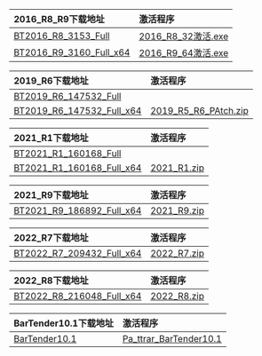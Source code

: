 <b>2016_R8_R9下载地址</b> | <b>激活程序</b>
:---------- | :----------
[BT2016_R8_3153_Full](https://flist.2091k.cn/down/cct3dnvpibd/1910787893/BT2016_R8_3153_Full.exe)  | [2016_R8_32激活.exe](http://app.2091k.cn/bt/2016_R9_64激活.exe)
[BT2016_R9_3160_Full_x64](https://downloads1.bartendersoftware.com.cn/BarTender/11.0/BT2016_R9_3160_Full_x64.exe)  | [2016_R9_64激活.exe](http://app.2091k.cn/bt/2016_R9_64激活.exe)

<b>2019_R6下载地址</b> | <b>激活程序</b>
:---------- | :----------
[BT2019_R6_147532_Full](https://downloads1.bartendersoftware.com.cn/BarTender/11.1/BT2019_R6_147532_Full.exe)  | 
[BT2019_R6_147532_Full_x64](https://downloads1.bartendersoftware.com.cn/BarTender/11.1/BT2019_R6_147532_Full_x64.exe)  | [2019_R5_R6_PAtch.zip](http://app.2091k.cn/bt/2019_R5_R6_PAtch.zip)

<b>2021_R1下载地址</b> | <b>激活程序</b>
:---------- | :----------
[BT2021_R1_160168_Full](https://downloads1.bartendersoftware.com.cn/BarTender/11.2/BT2021_R1_160168_Full.exe)  | 
[BT2021_R1_160168_Full_x64](https://downloads1.bartendersoftware.com.cn/BarTender/11.2/BT2021_R1_160168_Full_x64.exe)  | [2021_R1.zip](http://app.2091k.cn/bt/2021_R1.zip)

<b>2021_R9下载地址</b> | <b>激活程序</b>
:---------- | :----------
[BT2021_R9_186892_Full_x64](https://downloads1.bartendersoftware.com.cn/BarTender/11.2/BT2021_R9_186892_Full_x64.exe)  | [2021_R9.zip](http://app.2091k.cn/bt/2021_R9_key.zip)

<b>2022_R7下载地址</b> | <b>激活程序</b>
:---------- | :----------
[BT2022_R7_209432_Full_x64](https://downloads1.bartendersoftware.com.cn/BarTender/11.3/BT2022_R7_209432_Full_x64.exe)  | [2022_R7.zip](http://app.2091k.cn/bt/2022_R7.zip)

<b>2022_R8下载地址</b> | <b>激活程序</b>
:---------- | :----------
[BT2022_R8_216048_Full_x64](https://downloads1.bartendersoftware.com.cn/BarTender/11.3/BT2022_R8_216048_Full_x64.exe)  | [2022_R8.zip](http://app.2091k.cn/bt/2022_R8_key.zip)


<b>BarTender10.1下载地址</b> | <b>激活程序</b>
:---------- | :----------
[BarTender10.1](https://flist.2091k.cn/down/4g3tzo5ysxw/928399498/BarTender10.1.zip)  | [Pa_ttrar_BarTender10.1](http://app.2091k.cn/bt/Pa_ttrar_BarTender10.1.exe)
